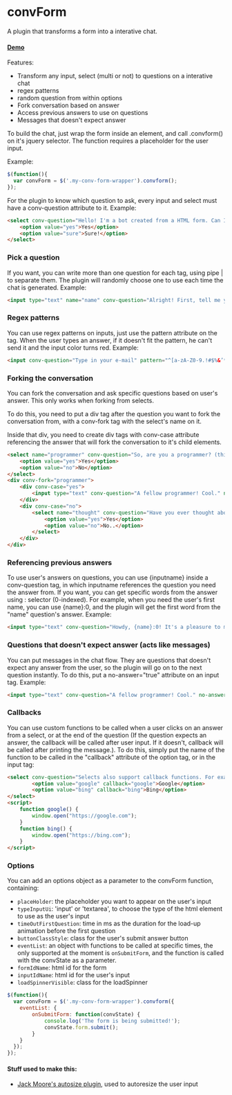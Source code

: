 # convForm

A plugin that transforms a form into a interative chat.

#### [Demo](https://eduardotkoller.github.io/convForm)

Features:

* Transform any input, select (multi or not) to questions on a interative chat
* regex patterns
* random question from within options
* Fork conversation based on answer
* Access previous answers to use on questions
* Messages that doesn't expect answer

To build the chat, just wrap the form inside an element, and call .convform() on it's jquery selector. The function requires a placeholder for the user input.

Example:

```javascript
$(function(){
  var convForm = $('.my-conv-form-wrapper').convform();
});
```


For the plugin to know which question to ask, every input and select must have a conv-question attribute to it. Example:

```html
<select conv-question="Hello! I'm a bot created from a HTML form. Can I show you some features?">
	<option value="yes">Yes</option>
	<option value="sure">Sure!</option>
</select>
```


### Pick a question

If you want, you can write more than one question for each tag, using pipe | to separate them. The plugin will randomly choose one to use each time the chat is generated. Example:

```html
<input type="text" name="name" conv-question="Alright! First, tell me your full name, please.|Okay! Please, tell me your name first.">
```


### Regex patterns

You can use regex patterns on inputs, just use the pattern attribute on the tag. When the user types an answer, if it doesn't fit the pattern, he can't send it and the input color turns red. Example:

```html
<input conv-question="Type in your e-mail" pattern="^[a-zA-Z0-9.!#$%&’*+/=?^_`{|}~-]+@[a-zA-Z0-9-]+\.[a-zA-Z0-9-]+(?:\.[a-zA-Z0-9-]+)*$" type="email" name="email">
```

### Forking the conversation

You can fork the conversation and ask specific questions based on user's answer. This only works when forking from selects.

To do this, you need to put a div tag after the question you want to fork the conversation from, with a conv-fork tag with the select's name on it.

Inside that div, you need to create div tags with conv-case attribute referencing the answer that will fork the conversation to it's child elements.

```html
<select name="programmer" conv-question="So, are you a programmer? (this question will fork the conversation based on your answer)">
	<option value="yes">Yes</option>
	<option value="no">No</option>
</select>
<div conv-fork="programmer">
	<div conv-case="yes">
	 	<input type="text" conv-question="A fellow programmer! Cool." no-answer="true">
	</div>
	<div conv-case="no">
		<select name="thought" conv-question="Have you ever thought about learning? Programming is fun!">
			<option value="yes">Yes</option>
			<option value="no">No..</option>
		</select>
	</div>
</div>
```

### Referencing previous answers

To use user's answers on questions, you can use {inputname} inside a conv-question tag, in which inputname references the question you need the answer from. If you want, you can get specific words from the answer using : selector (0-indexed). For example, when you need the user's first name, you can use {name}:0, and the plugin will get the first word from the "name" question's answer. Example:

```html
<input type="text" conv-question="Howdy, {name}:0! It's a pleasure to meet you. How's your day?">
```

### Questions that doesn't expect answer (acts like messages)

You can put messages in the chat flow. They are questions that doesn't expect any answer from the user, so the plugin will go on to the next question instantly. To do this, put a no-answer="true" attribute on an input tag. Example:

```html
<input type="text" conv-question="A fellow programmer! Cool." no-answer="true">
```

### Callbacks

You can use custom functions to be called when a user clicks on an answer from a select, or at the end of the question (If the question expects an answer, the callback will be called after user input. If it doesn't, callback will be called after printing the message.). To do this, simply put the name of the function to be called in the "callback" attribute of the option tag, or in the input tag:

```html
<select conv-question="Selects also support callback functions. For example, try one of these:">
		<option value="google" callback="google">Google</option>
		<option value="bing" callback="bing">Bing</option>
</select>
<script>
	function google() {
		window.open("https://google.com");
	}
	function bing() {
		window.open("https://bing.com");
	}
</script>
```

### Options

You can add an options object as a parameter to the convForm function, containing:

* ```placeHolder```: the placeholder you want to appear on the user's input
* ```typeInputUi```: 'input' or 'textarea', to choose the type of the html element to use as the user's input
* ```timeOutFirstQuestion```: time in ms as the duration for the load-up animation before the first question
* ```buttonClassStyle```: class for the user's submit answer button
* ```eventList```: an object with functions to be called at specific times, the only supported at the moment is ```onSubmitForm```, and the function is called with the convState as a parameter.
* ```formIdName```: html id for the form
* ```inputIdName```: html id for the user's input
* ```loadSpinnerVisible```: class for the loadSpinner


```javascript
$(function(){
  var convForm = $('.my-conv-form-wrapper').convform({
    eventList: {
        onSubmitForm: function(convState) {
            console.log('The form is being submitted!');
            convState.form.submit();
        }
    }
  });
});
```

#### Stuff used to make this:

* [Jack Moore's autosize plugin](https://github.com/jackmoore/autosize), used to autoresize the user input
